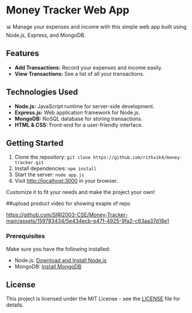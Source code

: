 # Money Tracker Web App

📊 Manage your expenses and income with this simple web app built using Node.js, Express, and MongoDB.

## Features

- **Add Transactions:** Record your expenses and income easily.
- **View Transactions:** See a list of all your transactions.

## Technologies Used

- **Node.js:** JavaScript runtime for server-side development.
- **Express.js:** Web application framework for Node.js.
- **MongoDB:** NoSQL database for storing transactions.
- **HTML & CSS:** Front-end for a user-friendly interface.

## Getting Started

1. Clone the repository: `git clone https://github.com/rithvik4/money-tracker.git`
2. Install dependencies: `npm install`
3. Start the server: `node app.js`
4. Visit [http://localhost:3000](http://localhost:3000) in your browser.

Customize it to fit your needs and make the project your own!

##upload product video for showing exaple of repo

https://github.com/SIRI2003-CSE/Money-Tracker-main/assets/159783434/5e434ecb-e47f-4925-9fa2-c63aa37d18e1



### Prerequisites

Make sure you have the following installed:

- Node.js: [Download and Install Node.js](https://nodejs.org/)
- MongoDB: [Install MongoDB](https://docs.mongodb.com/manual/installation/)


   
## License

This project is licensed under the MIT License - see the [LICENSE](LICENSE) file for details.
